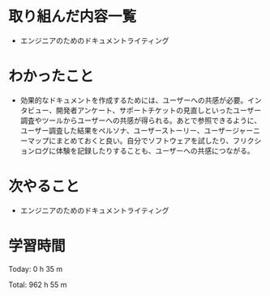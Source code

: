 # 取り組んだ内容一覧
- エンジニアのためのドキュメントライティング

# わかったこと
- 効果的なドキュメントを作成するためには、ユーザーへの共感が必要。インタビュー、開発者アンケート、サポートチケットの見直しといったユーザー調査やツールからユーザーへの共感が得られる。あとで参照できるように、ユーザー調査した結果をペルソナ、ユーザーストーリー、ユーザージャーニーマップにまとめておくと良い。自分でソフトウェアを試したり、フリクションログに体験を記録したりすることも、ユーザーへの共感につながる。

# 次やること
- エンジニアのためのドキュメントライティング

# 学習時間
Today: 0 h 35 m

Total: 962 h 55 m
